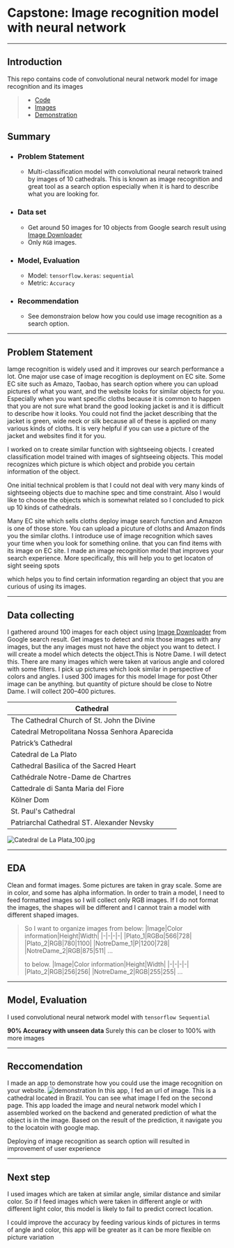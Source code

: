 # Capstone: Image recognition model with neural network
---

## Introduction

This repo contains code of convolutional neural network model for image recognition and its images

> * [Code](https://github.com/noah992/Capstone/blob/main/code/code.ipynb)
> * [Images](https://github.com/noah992/Capstone/tree/main/data)
> * [Demonstration](https://github.com/noah992/Capstone/blob/main/image/demonstration.gif)

## Summary

* ### Problem Statement
  * Multi-classification model with convolutional neural network trained by images of 10 cathedrals.
  This is known as image recognition and great tool as a search option especially when it is hard to describe what you are looking for. 
* ### Data set
  * Get around 50 images for 10 objects from Google search result using [Image Downloader](https://chrome.google.com/webstore/detail/image-downloader/cnpniohnfphhjihaiiggeabnkjhpaldj) 
  * Only `RGB` images.
* ### Model, Evaluation
  * Model: `tensorflow.keras`: `sequential`
  * Metric: `Accuracy`
* ### Recommendation
  * See demonstraion below how you could use image recognition as a search option.
---
## Problem Statement

Iamge recognition is widely used and it improves our search performance a lot.
One major use case of image recogition is deployment on EC site. Some EC site such as Amazo, Taobao, has search option where you can upload pictures of what you want,
and the website looks for similar objects for you.
Especially when you want specific cloths because it is common to happen that you are not sure what brand the good looking jacket is and it is difficult to describe how it looks.
You could not find the jacket describing that the jacket is green, wide neck or silk because all of these is applied on many various kinds of cloths.
It is very helpful if you can use a picture of the jacket and websites find it for you.

I worked on to create similar function with sightseeing objects. I created classification model trained with images of sightseeing objects.
This model recognizes which picture is which object and probide you certain information of the object.

One initial technical problem is that I could not deal with very many kinds of sightseeing objects due to machine spec and time constraint.
Also I would like to choose the objects which is somewhat related so I concluded to pick up 10 kinds of cathedrals.

Many EC site which sells cloths deploy image search function and Amazon is one of those store.
You can upload a picuture of cloths and Amazon finds you the similar cloths.
I introduce use of image recognition which saves your time when you look for something online.
that you can find items with its image on EC site.
I made an image recognition model that improves your search experience.
More specifically, this will help you to get locaton of sight seeing spots

which helps you to find certain information regarding an object that you are curious of using its images.


___
## Data collecting

I gathered around 100 images for each object using [Image Downloader](https://chrome.google.com/webstore/detail/image-downloader/cnpniohnfphhjihaiiggeabnkjhpaldj) from Google search result.
Get images to detect and mix those images with any images, but the any images must not have the object you want to detect. I will create a model which detects the object.This is Notre Dame. I will detect this.
There are many images which were taken at various angle and colored with some filters. I pick up pictures which look similar in perspective of colors and angles. I used 300 images for this model
Image for post
Other image can be anything. but quantity of picture should be close to Notre Dame. I will collect 200–400 pictures.

|Cathedral|
|-|
|The Cathedral Church of St. John the Divine|
|Catedral Metropolitana Nossa Senhora Aparecida|
|Patrick’s Cathedral|
|Catedral de La Plato|
|Cathedral Basilica of the Sacred Heart|
|Cathédrale Notre-Dame de Chartres|
|Cattedrale di Santa Maria del Fiore|
|Kölner Dom|
|St. Paul's Cathedral|
|Patriarchal Cathedral ST. Alexander Nevsky|


![Catedral de La Plata_100.jpg](https://github.com/noah992/Capstone/blob/main/data/Catedral%20de%20La%20Plata/Catedral%20de%20La%20Plata_100.jpg)
___
## EDA

Clean and format images. Some pictures are taken in gray scale. Some are in color, and some has alpha information. In order to train a model, I need to feed formatted images so I will collect only RGB images.
If I do not format the images, the shapes will be different and I cannot train a model with different shaped images.

>So I want to organize images from below:
>|Image|Color information|Height|Width|
>|-|-|-|-|
>|Plato_1|RGBα|566|728|
>|Plato_2|RGB|780|1100|
>|NotreDame_1|P|1200|728|
>|NotreDame_2|RGB|875|511|
>...
>
>to below.
>|Image|Color information|Height|Width|
>|-|-|-|-|
>|Plato_2|RGB|256|256|
>|NotreDame_2|RGB|255|255|
>...

___
## Model, Evaluation

I used convolutional neural network model with `tensorflow Sequential`

**90% Accuracy with unseen data**
Surely this can be closer to 100% with more images
___
## Reccomendation

I made an app to demonstrate how you could use the image recognition on your website.
![demonstration](https://github.com/noah992/Capstone/blob/main/image/demonstration.gif)
In this app, I fed an url of image. This is a cathedral located in Brazil.
You can see what image I fed on the second page.
This app loaded the image and neural network model which I assembled worked on the backend and generated prediction of what the object is in the image.
Based on the result of the prediction, it navigate you to the locatoin with google map.

Deploying of image recognition as search option will resulted in improvement of user experience

---

## Next step

I used images which are taken at similar angle, similar distance and similar color. So if I feed images which were taken in different angle or with different light color, this model is likely to fail to predict correct location.

I could improve the accuracy by feeding various kinds of pictures in terms of angle and color, this app will be greater as it can be more flexible on picture variation
